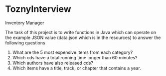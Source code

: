 # ToznyInterview
Inventory Manager

The task of this project is to write functions in Java which can operate on the example JSON value (data.json which is in the resources) to answer the following questions 
  1. What are the 5 most expensive items from each category? 
  2. Which cds have a total running time longer than 60 minutes? 
  3. Which authors have also released cds? 
  4. Which items have a title, track, or chapter that contains a year. 

